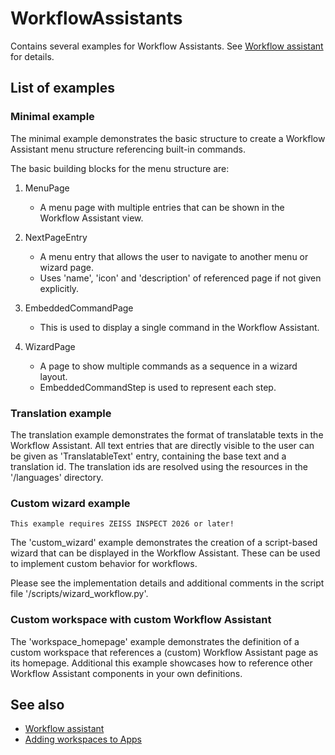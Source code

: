 # WorkflowAssistants

Contains several examples for Workflow Assistants. See  [Workflow assistant](https://zeiss.github.io/zeiss-inspect-app-api/2025/howtos/workflow_assistant/workflow_assistant.html)
for details. 

## List of examples

### Minimal example

The minimal example demonstrates the basic structure to create a Workflow Assistant menu structure referencing built-in commands.

The basic building blocks for the menu structure are:

1. MenuPage
    - A menu page with multiple entries that can be shown in the Workflow Assistant view.

2. NextPageEntry
    - A menu entry that allows the user to navigate to another menu or wizard page.
    - Uses 'name', 'icon' and 'description' of referenced page if not given explicitly.

3. EmbeddedCommandPage
    - This is used to display a single command in the Workflow Assistant.

4. WizardPage
    - A page to show multiple commands as a sequence in a wizard layout.
    - EmbeddedCommandStep is used to represent each step.
    
    
### Translation example

The translation example demonstrates the format of translatable texts in the Workflow Assistant. 
All text entries that are directly visible to the user can be given as 'TranslatableText' entry, containing the base text and a translation id.
The translation ids are resolved using the resources in the '/languages' directory.


### Custom wizard example

```{caution}
This example requires ZEISS INSPECT 2026 or later!
```

The 'custom_wizard' example demonstrates the creation of a script-based wizard that can be displayed in the Workflow Assistant.
These can be used to implement custom behavior for workflows.

Please see the implementation details and additional comments in the script file '/scripts/wizard_workflow.py'.


### Custom workspace with custom Workflow Assistant

The 'workspace_homepage' example demonstrates the definition of a custom workspace that references a (custom) Workflow Assistant page as its homepage.
Additional this example showcases how to reference other Workflow Assistant components in your own definitions.

## See also

* [Workflow assistant](https://zeiss.github.io/zeiss-inspect-app-api/2025/howtos/workflow_assistant/workflow_assistant.html)
* [Adding workspaces to Apps](https://zeiss.github.io/zeiss-inspect-app-api/2025/howtos/adding_workspaces_to_apps/adding_workspaces_to_apps.html)

